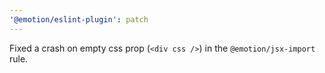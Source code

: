 ```yaml
---
'@emotion/eslint-plugin': patch
---
```


Fixed a crash on empty css prop (`<div css />`) in the `@emotion/jsx-import` rule.
